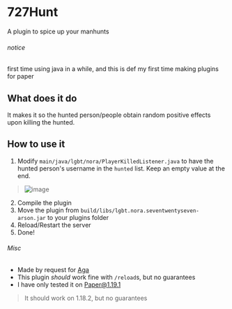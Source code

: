 # 727Hunt
A plugin to spice up your manhunts

###### notice
first time using java in a while, and this is def my first time making plugins for paper

## What does it do
It makes it so the hunted person/people obtain random positive effects upon killing the hunted.

## How to use it
1. Modify `main/java/lgbt/nora/PlayerKilledListener.java` to have the hunted person's username in the `hunted` list. Keep an empty value at the end.<br/>
> ![image](https://user-images.githubusercontent.com/92001109/182967082-5ce47152-819c-4437-b4d1-d6c7a189be11.png)
2. Compile the plugin
3. Move the plugin from `build/libs/lgbt.nora.seventwentyseven-arson.jar` to your plugins folder
4. Reload/Restart the server
5. Done!

###### Misc
- Made by request for [Aga](https://github.com/SnoKami)
- This plugin *should* work fine with `/reload`s, but no guarantees
- I have only tested it on Paper@1.19.1<br/>
> It should work on 1.18.2, but no guarantees

